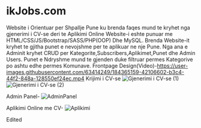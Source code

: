 # ikJobs.com
Website i Orientuar per Shpallje Pune ku brenda faqes mund te kryhet nga gjenerimi i CV-se deri te Aplikimi Online
Website-i eshte punuar me HTML/CSS/JS/Bootstrap/SASS/PHP(OOP) Dhe MySQL.
Brenda Website-it kryhet te gjitha punet e nevojshme per te aplikuar ne nje Pune.
Nga ana e Adminit kryhet CRUD per Kategorite,Subscribers,Aplikimet,Punet dhe Admin Users.
Punet e Ndryshme mund te gjenden duke filtruar permes Kategorive po ashtu edhe permes Komunave.
Frontpage Design(Video)-https://user-images.githubusercontent.com/63414249/184365159-42106602-b3c4-44f2-848a-128550ef24ec.mp4
Krijimi i CV-se
![Gjenerimi i CV-se (1)](https://user-images.githubusercontent.com/63414249/184367103-e5741870-d98a-4bb3-aced-6242bab6f55f.png)
![Gjenerimi i CV-se (2)](https://user-images.githubusercontent.com/63414249/184367109-ee473de6-c490-4964-9639-8e44711b28cb.png)

Admin Panel-
![AdminPanel](https://user-images.githubusercontent.com/63414249/184368188-9cfe8ea5-5644-451f-8b19-f4e3375a3912.png)

Aplikimi Online me CV-
![Aplikimi](https://user-images.githubusercontent.com/63414249/184368419-2268cd4f-b616-42cf-8269-4115b21e1628.png)


Edited